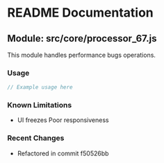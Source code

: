 # README Documentation

## Module: src/core/processor_67.js

This module handles performance bugs operations.

### Usage

```javascript
// Example usage here
```

### Known Limitations

- UI freezes Poor responsiveness

### Recent Changes

- Refactored in commit f50526bb

